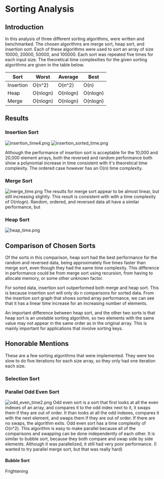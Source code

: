 # Sorting Analysis
## Introduction
In this analysis of three different sorting algorithms, were written and benchmarked. The chosen algorithms are merge sort, heap sort, and insertion sort. Each of these algorithms were used to sort an array of size 10000, 20000, 50000, and 100000. Each sort was repeated five times for each input size. The theoretical time complexities for the given sorting algorithms are given in the table below.

|Sort|Worst|Average|Best|
|---|---|---|---|
|Insertion|O(n^2)|O(n^2)|O(n)|
|Heap|O(nlogn)|O(nlogn)|O(nlogn)|
|Merge|O(nlogn)|O(nlogn)|O(nlogn)|

## Results
### Insertion Sort
![insertion_time4.png](:/b40c96b466c44a1990a1eba9a750df91)
![insertion_sorted_time.png](:/68fce13b0ba84b8a9bf070ea8f57d108)

Although the performance of insertion sort is acceptable for the 10,000 and 20,000 element arrays, both the reversed and random performance both show a polynomial increase in time consistent with it's theoretical time complexity. The ordered case however has an O(n) time complexity.

### Merge Sort
![merge_time.png](:/0d76f78089724557808c4d1aa0733e5c)
The results for merge sort appear to be almost linear, but still increasing slightly. This result is consistent with with a time complexity of O(nlogn). Random, ordered, and reversed data all have a similar performance, but 
### Heap Sort
![heap_time.png](:/fc631cd47b9e46099f9096a20054b0d7)

## Comparison of Chosen Sorts
Of the sorts in this comparison, heap sort had the best performance for the random and reversed data, being approximately five times faster than merge sort, even though they had the same time complexity. This difference in performance could be from merge sort using recursion, from having to allocate memory, or some other unknown factor.

For sorted data, insertion sort outperformed both merge and heap sort. This is because insertion sort will only do n comparisons for sorted data. From the insertion sort graph that shows sorted array performance, we can see that it has a linear time increase for an increasing number of elements.

An important difference between heap sort, and the other two sorts is that heap sort is an unstable sorting algorithm, so two elements with the same value may not appear in the same order as in the original array. This is mainly important for applications that involve sorting keys. 

## Honorable Mentions 
These are a few sorting algorithms that were implemented. They were too slow to do five iterations for each size array, so they only had one iteration each size.



### Selection Sort

### Parallel Odd Even Sort
![odd_even_time2.png](:/630efe838908453784e35870c6f48f50)
Odd even sort is a sort that first looks at all the even indexes of an array, and compares it to the odd index next to it, it swaps them if they are out of order. It than looks at all the odd indexes, compares it with the next element, and swaps them if they are out of order. If there are no swaps, the algorithm exits. Odd even sort has a time complexity of O(n^2). This algorithm is easy to make parallel because all of the comparisons and swapping can be done independently of each other. It is similar to bubble sort, because they both compare and swap side by side elements. Although it was parallelized, it still had very poor performance. (I wanted to try parallel merge sort, but that was really hard)

#### Bubble Sort
Frightening
